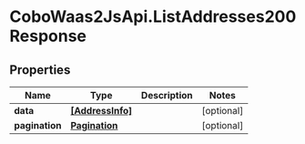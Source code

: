 # CoboWaas2JsApi.ListAddresses200Response

## Properties

Name | Type | Description | Notes
------------ | ------------- | ------------- | -------------
**data** | [**[AddressInfo]**](AddressInfo.md) |  | [optional] 
**pagination** | [**Pagination**](Pagination.md) |  | [optional] 


